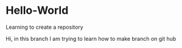# Hello-World
Learning to create a repository

Hi, in this branch I am trying to learn how to make branch on git hub

